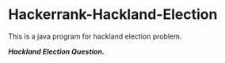 # Hackerrank-Hackland-Election
This is a java program for hackland election problem.

__*Hackland Election Question.*__
